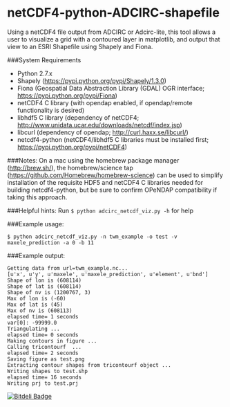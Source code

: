 netCDF4-python-ADCIRC-shapefile
===============================

Using a netCDF4 file output from ADCIRC or Adcirc-lite, this tool allows a user to visualize a grid with a contoured layer in matplotlib, and output that view to an ESRI Shapefile using Shapely and Fiona.


###System Requirements
- Python 2.7.x
- Shapely (https://pypi.python.org/pypi/Shapely/1.3.0)
- Fiona (Geospatial Data Abstraction Library (GDAL) OGR interface; https://pypi.python.org/pypi/Fiona)
- netCDF4 C library (with opendap enabled, if opendap/remote functionality is desired)
- libhdf5 C library (dependency of netCDF4; http://www.unidata.ucar.edu/downloads/netcdf/index.jsp)
- libcurl (dependency of opendap; http://curl.haxx.se/libcurl/)
- netcdf4-python (netCDF4/libhdf5 C libraries must be installed first; https://pypi.python.org/pypi/netCDF4)

###Notes: 
On a mac using the homebrew package manager (http://brew.sh/), the homebrew/science tap (https://github.com/Homebrew/homebrew-science) can be used to simplify installation of the requisite HDF5 and netCDF4
C libraries needed for building netcdf4-python, but be sure to confirm OPeNDAP compatibility if taking this approach.

###Helpful hints:
Run `$ python adcirc_netcdf_viz.py -h` for help

###Example usage:

    $ python adcirc_netcdf_viz.py -n twm_example -o test -v maxele_prediction -a 0 -b 11

###Example output:

    Getting data from url=twm_example.nc...
    [u'x', u'y', u'maxele', u'maxele_prediction', u'element', u'bnd']
    Shape of lon is (608114)
    Shape of lat is (608114)
    Shape of nv is (1200767, 3)
    Max of lon is (-60)
    Max of lat is (45)
    Max of nv is (608113)
    elapsed time= 1 seconds
    var[0]: -99999.0
    Triangulating ...
    elapsed time= 0 seconds
    Making contours in figure ...
    Calling tricontourf  ...
    elapsed time= 2 seconds
    Saving figure as test.png
    Extracting contour shapes from tricontourf object ...
    Writing shapes to test.shp
    elapsed time= 16 seconds
    Writing prj to test.prj


[![Bitdeli Badge](https://d2weczhvl823v0.cloudfront.net/jessebikman/netcdf4-python-adcirc-shapefile/trend.png)](https://bitdeli.com/free "Bitdeli Badge")

